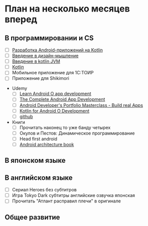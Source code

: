 # План на несколько месяцев вперед
## В программировании и CS 
- [ ] [Разработка Android-приложений на Kotlin](https://stepik.org/course/4792/syllabus)
- [ ] [Введение в дизайн-мышление](https://stepik.org/course/48294/syllabus)
- [ ] [Введение в kotlin JVM](https://stepik.org/course/5448/syllabus)
- [ ] [Kotlin](https://stepik.org/course/2852/syllabus)
- [ ] Мобильное приложение для 1С:ТОИР
- [ ] Приложение для Shikimori
- Udemy
    - [ ] [Learn Android O app development](https://www.udemy.com/android-app-development-with-java/learn/v4/overview)
    - [ ] [The Complete Android App Development](https://www.udemy.com/android-tutorial-for-beginners/learn/v4/overview)
    - [ ] [Android Developer's Portfolio Masterclass - Build real Apps](https://www.udemy.com/android-developers-portfolio-masterclass-build-7-apps/learn/v4/overview)
    - [ ] [Kotlin for Android O Development](https://www.udemy.com/kotlinandroid/learn/v4/overview)
    - [ ] [github](https://www.udemy.com/github-ultimate/learn/v4/overview)
- Книги
    - [ ] Прочитать наконец то уже банду четырех
    - [ ] Окулов и Пестов: Динамическое программирование
    - [ ] Head first android
    - [ ] [Android architecture book](https://github.com/AndroidArchitecture/AndroidArchitectureBook)
## В японском языке
## В английском языке
- [ ] Сериал Heroes без субтитров
- [ ] Игра Tokyo Dark субтитры английские озвучка японская
- [ ] Прочитать "Атлант расправил плечи" в оригинале
## Общее развитие
